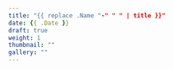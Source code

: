 ```yaml
---
title: "{{ replace .Name "-" " " | title }}"
date: {{ .Date }}
draft: true
weight: 1
thumbnail: ""
gallery: ""
---
```


